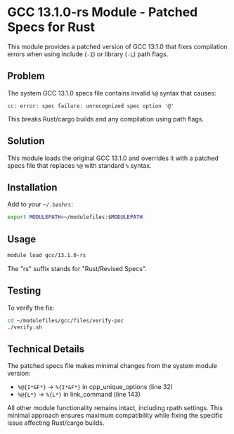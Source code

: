 # GCC 13.1.0-rs Module - Patched Specs for Rust

This module provides a patched version of GCC 13.1.0 that fixes compilation errors when using include (`-I`) or library (`-L`) path flags.

## Problem

The system GCC 13.1.0 specs file contains invalid `%@` syntax that causes:
```
cc: error: spec failure: unrecognized spec option '@'
```

This breaks Rust/cargo builds and any compilation using path flags.

## Solution

This module loads the original GCC 13.1.0 and overrides it with a patched specs file that replaces `%@` with standard `%` syntax.

## Installation

Add to your `~/.bashrc`:
```bash
export MODULEPATH=~/modulefiles:$MODULEPATH
```

## Usage

```bash
module load gcc/13.1.0-rs
```

The "rs" suffix stands for "Rust/Revised Specs".

## Testing

To verify the fix:
```bash
cd ~/modulefiles/gcc/files/verify-poc
./verify.sh
```

## Technical Details

The patched specs file makes minimal changes from the system module version:
- `%@{I*&F*}` → `%{I*&F*}` in cpp_unique_options (line 32)
- `%@{L*}` → `%{L*}` in link_command (line 143)

All other module functionality remains intact, including rpath settings. This minimal approach ensures maximum compatibility while fixing the specific issue affecting Rust/cargo builds.